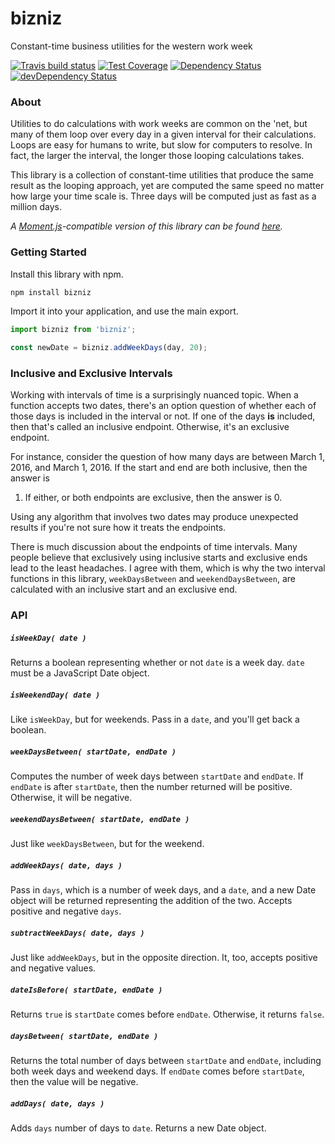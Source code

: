 # bizniz

Constant-time business utilities for the western work week

[![Travis build status](http://img.shields.io/travis/jamesplease/bizniz.js.svg?style=flat)](https://travis-ci.org/jamesplease/bizniz.js)
[![Test Coverage](https://codeclimate.com/github/jmeas/bizniz.js/badges/coverage.svg)](https://codeclimate.com/github/jmeas/bizniz.js)
[![Dependency Status](https://david-dm.org/jamesplease/bizniz.js.svg)](https://david-dm.org/jamesplease/bizniz.js)
[![devDependency Status](https://david-dm.org/jamesplease/bizniz.js/dev-status.svg)](https://david-dm.org/jamesplease/bizniz.js#info=devDependencies)

### About

Utilities to do calculations with work weeks are common on the 'net, but many
of them loop over every day in a given interval for their calculations. Loops
are easy for humans to write, but slow for computers to resolve. In fact,
the larger the interval, the longer those looping calculations takes.

This library is a collection of constant-time utilities that produce the
same result as the looping approach, yet are computed the same speed no matter
how large your time scale is. Three days will be computed just as fast as a
million days.

*A [Moment.js](http://momentjs.com/)-compatible version of this library can be
found [here](https://github.com/jmeas/moment-business).*

### Getting Started

Install this library with npm.

```js
npm install bizniz
```

Import it into your application, and use the main export.

```js
import bizniz from 'bizniz';

const newDate = bizniz.addWeekDays(day, 20);
```

### Inclusive and Exclusive Intervals

Working with intervals of time is a surprisingly nuanced topic. When a function
accepts two dates, there's an option question of whether each of those days
is included in the interval or not. If one of the days **is** included, then
that's called an inclusive endpoint. Otherwise, it's an exclusive endpoint.

For instance, consider the question of how many days are between March 1, 2016,
and March 1, 2016. If the start and end are both inclusive, then the answer is
1. If either, or both endpoints are exclusive, then the answer is 0.

Using any algorithm that involves two dates may produce unexpected results if
you're not sure how it treats the endpoints.

There is much discussion about the endpoints of time intervals. Many people
believe that exclusively using inclusive starts and exclusive ends lead to the
least headaches. I agree with them, which is why the two interval functions in
this library, `weekDaysBetween` and `weekendDaysBetween`, are calculated with an
inclusive start and an exclusive end.

### API

##### `isWeekDay( date )`

Returns a boolean representing whether or not `date` is a week day. `date` must
be a JavaScript Date object.

##### `isWeekendDay( date )`

Like `isWeekDay`, but for weekends. Pass in a `date`, and you'll get back a
boolean.

##### `weekDaysBetween( startDate, endDate )`

Computes the number of week days between `startDate` and `endDate`. If `endDate`
is after `startDate`, then the number returned will be positive. Otherwise,
it will be negative.

##### `weekendDaysBetween( startDate, endDate )`

Just like `weekDaysBetween`, but for the weekend.

##### `addWeekDays( date, days )`

Pass in `days`, which is a number of week days, and a `date`, and a new Date
object will be returned representing the addition of the two. Accepts positive
and negative `days`.

##### `subtractWeekDays( date, days )`

Just like `addWeekDays`, but in the opposite direction. It, too, accepts
positive and negative values.

##### `dateIsBefore( startDate, endDate )`

Returns `true` is `startDate` comes before `endDate`. Otherwise, it returns
`false`.

##### `daysBetween( startDate, endDate )`

Returns the total number of days between `startDate` and `endDate`, including
both week days and weekend days. If `endDate` comes before `startDate`, then the
value will be negative.

##### `addDays( date, days )`

Adds `days` number of days to `date`. Returns a new Date object.
